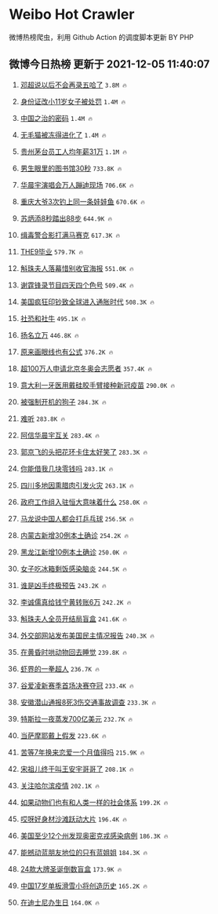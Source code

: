 # Weibo Hot Crawler 



微博热榜爬虫，利用 Github Action 的调度脚本更新 BY PHP 


## 微博今日热榜 更新于 2021-12-05 11:40:07 
1. [邓超说以后不会再录五哈了](https://s.weibo.com/weibo?q=%23%E9%82%93%E8%B6%85%E8%AF%B4%E4%BB%A5%E5%90%8E%E4%B8%8D%E4%BC%9A%E5%86%8D%E5%BD%95%E4%BA%94%E5%93%88%E4%BA%86%23&Refer=top) `3.8M 🔥` 

1. [身份证改小11岁女子被处罚](https://s.weibo.com/weibo?q=%23%E8%BA%AB%E4%BB%BD%E8%AF%81%E6%94%B9%E5%B0%8F11%E5%B2%81%E5%A5%B3%E5%AD%90%E8%A2%AB%E5%A4%84%E7%BD%9A%23&Refer=top) `1.4M 🔥` 

1. [中国之治的密码](https://s.weibo.com/weibo?q=%23%E4%B8%AD%E5%9B%BD%E4%B9%8B%E6%B2%BB%E7%9A%84%E5%AF%86%E7%A0%81%23&Refer=top) `1.4M 🔥` 

1. [无毛猫被冻得进化了](https://s.weibo.com/weibo?q=%23%E6%97%A0%E6%AF%9B%E7%8C%AB%E8%A2%AB%E5%86%BB%E5%BE%97%E8%BF%9B%E5%8C%96%E4%BA%86%23&Refer=top) `1.4M 🔥` 

1. [贵州茅台员工人均年薪31万](https://s.weibo.com/weibo?q=%23%E8%B4%B5%E5%B7%9E%E8%8C%85%E5%8F%B0%E5%91%98%E5%B7%A5%E4%BA%BA%E5%9D%87%E5%B9%B4%E8%96%AA31%E4%B8%87%23&Refer=top) `1.1M 🔥` 

1. [男生眼里的图书馆30秒](https://s.weibo.com/weibo?q=%23%E7%94%B7%E7%94%9F%E7%9C%BC%E9%87%8C%E7%9A%84%E5%9B%BE%E4%B9%A6%E9%A6%8630%E7%A7%92%23&Refer=top) `733.8K 🔥` 

1. [华晨宇演唱会万人蹦迪现场](https://s.weibo.com/weibo?q=%23%E5%8D%8E%E6%99%A8%E5%AE%87%E6%BC%94%E5%94%B1%E4%BC%9A%E4%B8%87%E4%BA%BA%E8%B9%A6%E8%BF%AA%E7%8E%B0%E5%9C%BA%23&Refer=top) `706.6K 🔥` 

1. [重庆大爷3次钓上同一条娃娃鱼](https://s.weibo.com/weibo?q=%23%E9%87%8D%E5%BA%86%E5%A4%A7%E7%88%B73%E6%AC%A1%E9%92%93%E4%B8%8A%E5%90%8C%E4%B8%80%E6%9D%A1%E5%A8%83%E5%A8%83%E9%B1%BC%23&Refer=top) `670.6K 🔥` 

1. [苏炳添8秒踏出88步](https://s.weibo.com/weibo?q=%23%E8%8B%8F%E7%82%B3%E6%B7%BB8%E7%A7%92%E8%B8%8F%E5%87%BA88%E6%AD%A5%23&Refer=top) `644.9K 🔥` 

1. [缉毒警合影打满马赛克](https://s.weibo.com/weibo?q=%23%E7%BC%89%E6%AF%92%E8%AD%A6%E5%90%88%E5%BD%B1%E6%89%93%E6%BB%A1%E9%A9%AC%E8%B5%9B%E5%85%8B%23&Refer=top) `617.3K 🔥` 

1. [THE9毕业](https://s.weibo.com/weibo?q=THE9%E6%AF%95%E4%B8%9A&Refer=top) `579.7K 🔥` 

1. [斛珠夫人落幕惜别收官海报](https://s.weibo.com/weibo?q=%23%E6%96%9B%E7%8F%A0%E5%A4%AB%E4%BA%BA%E8%90%BD%E5%B9%95%E6%83%9C%E5%88%AB%E6%94%B6%E5%AE%98%E6%B5%B7%E6%8A%A5%23&Refer=top) `551.0K 🔥` 

1. [谢霆锋录节目四天四个色号](https://s.weibo.com/weibo?q=%E8%B0%A2%E9%9C%86%E9%94%8B%E5%BD%95%E8%8A%82%E7%9B%AE%E5%9B%9B%E5%A4%A9%E5%9B%9B%E4%B8%AA%E8%89%B2%E5%8F%B7&Refer=top) `509.4K 🔥` 

1. [美国疯狂印钞致全球进入通胀时代](https://s.weibo.com/weibo?q=%23%E7%BE%8E%E5%9B%BD%E7%96%AF%E7%8B%82%E5%8D%B0%E9%92%9E%E8%87%B4%E5%85%A8%E7%90%83%E8%BF%9B%E5%85%A5%E9%80%9A%E8%83%80%E6%97%B6%E4%BB%A3%23&Refer=top) `508.3K 🔥` 

1. [社恐和社牛](https://s.weibo.com/weibo?q=%23%E7%A4%BE%E6%81%90%E5%92%8C%E7%A4%BE%E7%89%9B%23&Refer=top) `495.1K 🔥` 

1. [扬名立万](https://s.weibo.com/weibo?q=%E6%89%AC%E5%90%8D%E7%AB%8B%E4%B8%87&Refer=top) `446.8K 🔥` 

1. [原来画眼线也有公式](https://s.weibo.com/weibo?q=%23%E5%8E%9F%E6%9D%A5%E7%94%BB%E7%9C%BC%E7%BA%BF%E4%B9%9F%E6%9C%89%E5%85%AC%E5%BC%8F%23&Refer=top) `376.2K 🔥` 

1. [超100万人申请北京冬奥会志愿者](https://s.weibo.com/weibo?q=%23%E8%B6%85100%E4%B8%87%E4%BA%BA%E7%94%B3%E8%AF%B7%E5%8C%97%E4%BA%AC%E5%86%AC%E5%A5%A5%E4%BC%9A%E5%BF%97%E6%84%BF%E8%80%85%23&Refer=top) `357.4K 🔥` 

1. [意大利一牙医用戴硅胶手臂接种新冠疫苗](https://s.weibo.com/weibo?q=%23%E6%84%8F%E5%A4%A7%E5%88%A9%E4%B8%80%E7%89%99%E5%8C%BB%E7%94%A8%E6%88%B4%E7%A1%85%E8%83%B6%E6%89%8B%E8%87%82%E6%8E%A5%E7%A7%8D%E6%96%B0%E5%86%A0%E7%96%AB%E8%8B%97%23&Refer=top) `290.0K 🔥` 

1. [被强制开机的狗子](https://s.weibo.com/weibo?q=%23%E8%A2%AB%E5%BC%BA%E5%88%B6%E5%BC%80%E6%9C%BA%E7%9A%84%E7%8B%97%E5%AD%90%23&Refer=top) `284.3K 🔥` 

1. [难听](https://s.weibo.com/weibo?q=%E9%9A%BE%E5%90%AC&Refer=top) `283.8K 🔥` 

1. [阿信华晨宇互关](https://s.weibo.com/weibo?q=%23%E9%98%BF%E4%BF%A1%E5%8D%8E%E6%99%A8%E5%AE%87%E4%BA%92%E5%85%B3%23&Refer=top) `283.4K 🔥` 

1. [郭京飞的头把花环卡住太好笑了](https://s.weibo.com/weibo?q=%23%E9%83%AD%E4%BA%AC%E9%A3%9E%E7%9A%84%E5%A4%B4%E6%8A%8A%E8%8A%B1%E7%8E%AF%E5%8D%A1%E4%BD%8F%E5%A4%AA%E5%A5%BD%E7%AC%91%E4%BA%86%23&Refer=top) `283.3K 🔥` 

1. [你能借我几块零钱吗](https://s.weibo.com/weibo?q=%E4%BD%A0%E8%83%BD%E5%80%9F%E6%88%91%E5%87%A0%E5%9D%97%E9%9B%B6%E9%92%B1%E5%90%97&Refer=top) `283.1K 🔥` 

1. [四川多地因熏腊肉引发火灾](https://s.weibo.com/weibo?q=%23%E5%9B%9B%E5%B7%9D%E5%A4%9A%E5%9C%B0%E5%9B%A0%E7%86%8F%E8%85%8A%E8%82%89%E5%BC%95%E5%8F%91%E7%81%AB%E7%81%BE%23&Refer=top) `263.1K 🔥` 

1. [政府工作组入驻恒大意味着什么](https://s.weibo.com/weibo?q=%23%E6%94%BF%E5%BA%9C%E5%B7%A5%E4%BD%9C%E7%BB%84%E5%85%A5%E9%A9%BB%E6%81%92%E5%A4%A7%E6%84%8F%E5%91%B3%E7%9D%80%E4%BB%80%E4%B9%88%23&Refer=top) `258.0K 🔥` 

1. [马龙说中国人都会打乒乓球](https://s.weibo.com/weibo?q=%23%E9%A9%AC%E9%BE%99%E8%AF%B4%E4%B8%AD%E5%9B%BD%E4%BA%BA%E9%83%BD%E4%BC%9A%E6%89%93%E4%B9%92%E4%B9%93%E7%90%83%23&Refer=top) `256.5K 🔥` 

1. [内蒙古新增30例本土确诊](https://s.weibo.com/weibo?q=%23%E5%86%85%E8%92%99%E5%8F%A4%E6%96%B0%E5%A2%9E30%E4%BE%8B%E6%9C%AC%E5%9C%9F%E7%A1%AE%E8%AF%8A%23&Refer=top) `254.2K 🔥` 

1. [黑龙江新增10例本土确诊](https://s.weibo.com/weibo?q=%E9%BB%91%E9%BE%99%E6%B1%9F%E6%96%B0%E5%A2%9E10%E4%BE%8B%E6%9C%AC%E5%9C%9F%E7%A1%AE%E8%AF%8A&Refer=top) `250.0K 🔥` 

1. [女子吃冰箱剩饭感染脑炎](https://s.weibo.com/weibo?q=%23%E5%A5%B3%E5%AD%90%E5%90%83%E5%86%B0%E7%AE%B1%E5%89%A9%E9%A5%AD%E6%84%9F%E6%9F%93%E8%84%91%E7%82%8E%23&Refer=top) `244.5K 🔥` 

1. [谁是凶手终极预告](https://s.weibo.com/weibo?q=%23%E8%B0%81%E6%98%AF%E5%87%B6%E6%89%8B%E7%BB%88%E6%9E%81%E9%A2%84%E5%91%8A%23&Refer=top) `243.2K 🔥` 

1. [李诚儒真给钱宁黄转账6万](https://s.weibo.com/weibo?q=%23%E6%9D%8E%E8%AF%9A%E5%84%92%E7%9C%9F%E7%BB%99%E9%92%B1%E5%AE%81%E9%BB%84%E8%BD%AC%E8%B4%A66%E4%B8%87%23&Refer=top) `242.2K 🔥` 

1. [斛珠夫人全员开结局盲盒](https://s.weibo.com/weibo?q=%23%E6%96%9B%E7%8F%A0%E5%A4%AB%E4%BA%BA%E5%85%A8%E5%91%98%E5%BC%80%E7%BB%93%E5%B1%80%E7%9B%B2%E7%9B%92%23&Refer=top) `241.6K 🔥` 

1. [外交部网站发布美国民主情况报告](https://s.weibo.com/weibo?q=%23%E5%A4%96%E4%BA%A4%E9%83%A8%E7%BD%91%E7%AB%99%E5%8F%91%E5%B8%83%E7%BE%8E%E5%9B%BD%E6%B0%91%E4%B8%BB%E6%83%85%E5%86%B5%E6%8A%A5%E5%91%8A%23&Refer=top) `240.3K 🔥` 

1. [在黄昏时哄动物回去睡觉](https://s.weibo.com/weibo?q=%E5%9C%A8%E9%BB%84%E6%98%8F%E6%97%B6%E5%93%84%E5%8A%A8%E7%89%A9%E5%9B%9E%E5%8E%BB%E7%9D%A1%E8%A7%89&Refer=top) `239.8K 🔥` 

1. [虾界的一拳超人](https://s.weibo.com/weibo?q=%E8%99%BE%E7%95%8C%E7%9A%84%E4%B8%80%E6%8B%B3%E8%B6%85%E4%BA%BA&Refer=top) `236.7K 🔥` 

1. [谷爱凌新赛季首场决赛夺冠](https://s.weibo.com/weibo?q=%23%E8%B0%B7%E7%88%B1%E5%87%8C%E6%96%B0%E8%B5%9B%E5%AD%A3%E9%A6%96%E5%9C%BA%E5%86%B3%E8%B5%9B%E5%A4%BA%E5%86%A0%23&Refer=top) `233.4K 🔥` 

1. [安徽潜山通报8死3伤交通事故调查](https://s.weibo.com/weibo?q=%23%E5%AE%89%E5%BE%BD%E6%BD%9C%E5%B1%B1%E9%80%9A%E6%8A%A58%E6%AD%BB3%E4%BC%A4%E4%BA%A4%E9%80%9A%E4%BA%8B%E6%95%85%E8%B0%83%E6%9F%A5%23&Refer=top) `233.3K 🔥` 

1. [特斯拉一夜蒸发700亿美元](https://s.weibo.com/weibo?q=%23%E7%89%B9%E6%96%AF%E6%8B%89%E4%B8%80%E5%A4%9C%E8%92%B8%E5%8F%91700%E4%BA%BF%E7%BE%8E%E5%85%83%23&Refer=top) `232.7K 🔥` 

1. [当萨摩耶戴上假发](https://s.weibo.com/weibo?q=%23%E5%BD%93%E8%90%A8%E6%91%A9%E8%80%B6%E6%88%B4%E4%B8%8A%E5%81%87%E5%8F%91%23&Refer=top) `223.6K 🔥` 

1. [苦等7年换来恋爱一个月值得吗](https://s.weibo.com/weibo?q=%23%E8%8B%A6%E7%AD%897%E5%B9%B4%E6%8D%A2%E6%9D%A5%E6%81%8B%E7%88%B1%E4%B8%80%E4%B8%AA%E6%9C%88%E5%80%BC%E5%BE%97%E5%90%97%23&Refer=top) `215.9K 🔥` 

1. [宋祖儿终于叫王安宇哥哥了](https://s.weibo.com/weibo?q=%23%E5%AE%8B%E7%A5%96%E5%84%BF%E7%BB%88%E4%BA%8E%E5%8F%AB%E7%8E%8B%E5%AE%89%E5%AE%87%E5%93%A5%E5%93%A5%E4%BA%86%23&Refer=top) `208.1K 🔥` 

1. [关注哈尔滨疫情](https://s.weibo.com/weibo?q=%23%E5%85%B3%E6%B3%A8%E5%93%88%E5%B0%94%E6%BB%A8%E7%96%AB%E6%83%85%23&Refer=top) `202.1K 🔥` 

1. [如果动物们也有和人类一样的社会体系](https://s.weibo.com/weibo?q=%E5%A6%82%E6%9E%9C%E5%8A%A8%E7%89%A9%E4%BB%AC%E4%B9%9F%E6%9C%89%E5%92%8C%E4%BA%BA%E7%B1%BB%E4%B8%80%E6%A0%B7%E7%9A%84%E7%A4%BE%E4%BC%9A%E4%BD%93%E7%B3%BB&Refer=top) `199.2K 🔥` 

1. [哎呀好身材沙滩跃动大片](https://s.weibo.com/weibo?q=%23%E5%93%8E%E5%91%80%E5%A5%BD%E8%BA%AB%E6%9D%90%E6%B2%99%E6%BB%A9%E8%B7%83%E5%8A%A8%E5%A4%A7%E7%89%87%23&Refer=top) `196.4K 🔥` 

1. [美国至少12个州发现奥密克戎感染病例](https://s.weibo.com/weibo?q=%23%E7%BE%8E%E5%9B%BD%E8%87%B3%E5%B0%9112%E4%B8%AA%E5%B7%9E%E5%8F%91%E7%8E%B0%E5%A5%A5%E5%AF%86%E5%85%8B%E6%88%8E%E6%84%9F%E6%9F%93%E7%97%85%E4%BE%8B%23&Refer=top) `186.3K 🔥` 

1. [能撼动蓝朋友地位的只有蓝姐姐](https://s.weibo.com/weibo?q=%23%E8%83%BD%E6%92%BC%E5%8A%A8%E8%93%9D%E6%9C%8B%E5%8F%8B%E5%9C%B0%E4%BD%8D%E7%9A%84%E5%8F%AA%E6%9C%89%E8%93%9D%E5%A7%90%E5%A7%90%23&Refer=top) `184.3K 🔥` 

1. [24款大牌圣诞倒数盲盒](https://s.weibo.com/weibo?q=24%E6%AC%BE%E5%A4%A7%E7%89%8C%E5%9C%A3%E8%AF%9E%E5%80%92%E6%95%B0%E7%9B%B2%E7%9B%92&Refer=top) `173.9K 🔥` 

1. [中国17岁单板滑雪小将创造历史](https://s.weibo.com/weibo?q=%23%E4%B8%AD%E5%9B%BD17%E5%B2%81%E5%8D%95%E6%9D%BF%E6%BB%91%E9%9B%AA%E5%B0%8F%E5%B0%86%E5%88%9B%E9%80%A0%E5%8E%86%E5%8F%B2%23&Refer=top) `165.2K 🔥` 

1. [在迪士尼办生日](https://s.weibo.com/weibo?q=%23%E5%9C%A8%E8%BF%AA%E5%A3%AB%E5%B0%BC%E5%8A%9E%E7%94%9F%E6%97%A5%23&Refer=top) `164.0K 🔥` 

